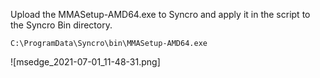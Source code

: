Upload the MMASetup-AMD64.exe to Syncro and apply it in the script to the Syncro Bin directory. 

`C:\ProgramData\Syncro\bin\MMASetup-AMD64.exe`

![msedge_2021-07-01_11-48-31.png]
